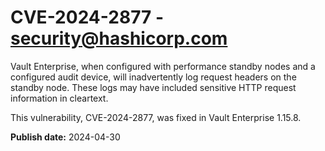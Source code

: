 # CVE-2024-2877 - security@hashicorp.com

Vault Enterprise, when configured with performance standby nodes and a configured audit device, will inadvertently log request headers on the standby node. These logs may have included sensitive HTTP request information in cleartext.

This vulnerability, CVE-2024-2877, was fixed in Vault Enterprise 1.15.8.

**Publish date:** 2024-04-30
